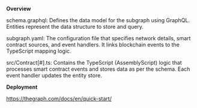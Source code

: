 **Overview**

schema.graphql: Defines the data model for the subgraph using GraphQL. Entities represent the data structure to store and query.

subgraph.yaml: The configuration file that specifies network details, smart contract sources, and event handlers. It links blockchain events to the TypeScript mapping logic.

src/Contract[#].ts: Contains the TypeScript (AssemblyScript) logic that processes smart contract events and stores data as per the schema. Each event handler updates the entity store.

**Deployment**

https://thegraph.com/docs/en/quick-start/
